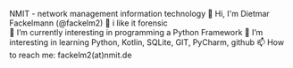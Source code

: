 <!--
**fackelm2/fackelm2** is a ✨ _special_ ✨ repository because its `README.md` (this file) appears on your GitHub profile.

Here are some ideas to get you started:

- 🔭 I’m currently working on ...
- 🌱 I’m currently learning ...
- 👯 I’m looking to collaborate on ...
- 🤔 I’m looking for help with ...
- 💬 Ask me about ...
- 📫 How to reach me: ...
- 😄 Pronouns: ...
- ⚡ Fun fact: ...
-->

NMIT - network management information technology 
👋 Hi, I'm Dietmar Fackelmann (@fackelm2)
💞️ i like it forensic  
🔭 I’m currently interesting in programming a Python Framework
🌱 I’m interesting in learning Python, Kotlin, SQLite, GIT, PyCharm, github
📫 How to reach me: fackelm2(at)nmit.de
